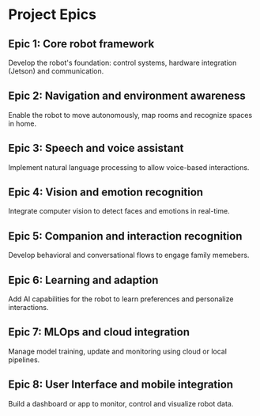# Project Epics

## Epic 1: Core robot framework
Develop the robot's foundation: control systems, hardware integration (Jetson) and communication.

## Epic 2: Navigation and environment awareness
Enable the robot to move autonomously, map rooms and recognize spaces in home.

## Epic 3: Speech and voice assistant
Implement natural language processing to allow voice-based interactions.

## Epic 4: Vision and emotion recognition
Integrate computer vision to detect faces and emotions in real-time.

## Epic 5: Companion and interaction recognition
Develop behavioral and conversational flows to engage family memebers.

## Epic 6: Learning and adaption 
Add AI capabilities for the robot to learn preferences and personalize interactions.

## Epic 7: MLOps and cloud integration
Manage model training, update and monitoring using cloud or local pipelines.

## Epic 8: User Interface and mobile integration
Build a dashboard or app to monitor, control and visualize robot data.